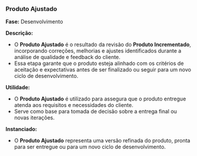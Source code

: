 ### **Produto Ajustado**
  
**Fase:** Desenvolvimento  
  
**Descrição:**  
- O **Produto Ajustado** é o resultado da revisão do **Produto Incrementado**, incorporando correções, melhorias e ajustes identificados durante a análise de qualidade e feedback do cliente.  
- Essa etapa garante que o produto esteja alinhado com os critérios de aceitação e expectativas antes de ser finalizado ou seguir para um novo ciclo de desenvolvimento.  
  
**Utilidade:**  
- O **Produto Ajustado** é utilizado para assegura que o produto entregue atenda aos requisitos e necessidades do cliente.
- Serve como base para tomada de decisão sobre a entrega final ou novas iterações.
  
**Instanciado:**  
- O **Produto Ajustado** representa uma versão refinada do produto, pronta para ser entregue ou para um novo ciclo de desenvolvimento.  
